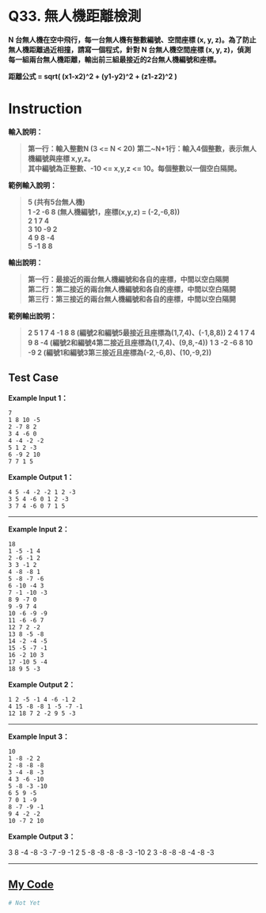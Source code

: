 # Q33. 無人機距離檢測

**N 台無人機在空中飛行，每一台無人機有整數編號、空間座標 (x, y, z)。為了防止無人機距離過近相撞，請寫一個程式，針對 N 台無人機空間座標 (x, y, z)，偵測每一組兩台無人機距離，輸出前三組最接近的2台無人機編號和座標。**  

**距離公式 = sqrt( (x1-x2)^2 + (y1-y2)^2 + (z1-z2)^2 )**  

# Instruction

**輸入說明：**  
> **第一行：輸入整數N (3 <= N < 20)**
  **第二~N+1行：輸入4個整數，表示無人機編號與座標 x,y,z。**  
  **其中編號為正整數、-10 <= x,y,z <= 10。每個整數以一個空白隔開。**

**範例輸入說明：**  
> **5 (共有5台無人機)**  
  **1 -2 -6 8 (無人機編號1，座標(x,y,z) = (-2,-6,8))**  
  **2 1 7 4**  
  **3 10 -9 2**  
  **4 9 8 -4**  
  **5 -1 8 8**  

**輸出說明：**
> **第一行：最接近的兩台無人機編號和各自的座標，中間以空白隔開**  
  **第二行：第二接近的兩台無人機編號和各自的座標，中間以空白隔開**  
  **第三行：第三接近的兩台無人機編號和各自的座標，中間以空白隔開**  

**範例輸出說明：**
> **2 5 1 7 4 -1 8 8 (編號2和編號5最接近且座標為(1,7,4)、(-1,8,8))**
  **2 4 1 7 4 9 8 -4 (編號2和編號4第二接近且座標為(1,7,4)、(9,8,-4))**
  **1 3 -2 -6 8 10 -9 2 (編號1和編號3第三接近且座標為(-2,-6,8)、(10,-9,2))**

## Test Case

**Example Input 1：**

    7
    1 8 10 -5
    2 -7 8 2
    3 4 -6 0
    4 -4 -2 -2
    5 1 2 -3
    6 -9 2 10
    7 7 1 5
**Example Output 1：**  

    4 5 -4 -2 -2 1 2 -3
    3 5 4 -6 0 1 2 -3
    3 7 4 -6 0 7 1 5
- - -
**Example Input 2：**

    18
    1 -5 -1 4
    2 -6 -1 2
    3 3 -1 2
    4 -8 -8 1
    5 -8 -7 -6
    6 -10 -4 3
    7 -1 -10 -3
    8 9 -7 0
    9 -9 7 4
    10 -6 -9 -9
    11 -6 -6 7
    12 7 2 -2
    13 8 -5 -8
    14 -2 -4 -5
    15 -5 -7 -1
    16 -2 10 3
    17 -10 5 -4
    18 9 5 -3
**Example Output 2：**  

    1 2 -5 -1 4 -6 -1 2
    4 15 -8 -8 1 -5 -7 -1
    12 18 7 2 -2 9 5 -3
- - -
**Example Input 3：**

    10
    1 -8 -2 2
    2 -8 -8 -8
    3 -4 -8 -3
    4 3 -6 -10
    5 -8 -3 -10
    6 5 9 -5
    7 0 1 -9
    8 -7 -9 -1
    9 4 -2 -2
    10 -7 2 10
**Example Output 3：**  

   3 8 -4 -8 -3 -7 -9 -1
    2 5 -8 -8 -8 -8 -3 -10
    2 3 -8 -8 -8 -4 -8 -3
- - -

## [My Code](../HomeWork/q033.py)

```python
# Not Yet
```